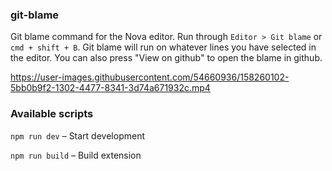 ### git-blame

Git blame command for the Nova editor. Run through `Editor > Git blame` or `cmd + shift + B`. Git blame will run on whatever lines you have selected in the editor. You can also press "View on github" to open the blame in github.

https://user-images.githubusercontent.com/54660936/158260102-5bb0b9f2-1302-4477-8341-3d74a671932c.mp4

### Available scripts

`npm run dev` – Start development

`npm run build` – Build extension
